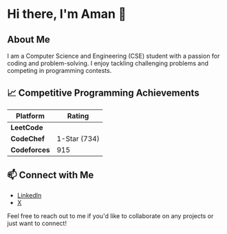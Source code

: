 # Hi there, I'm Aman 👋 

## About Me
I am a Computer Science and Engineering (CSE) student with a passion for coding and problem-solving. I enjoy tackling challenging problems and competing in programming contests.

## 📈 Competitive Programming Achievements

| Platform        | Rating |
|-----------------|--------|
| **LeetCode**    |   |
| **CodeChef**    | 1-Star (734) |
| **Codeforces**  | 915   |

## 📫 Connect with Me

- [LinkedIn](https://www.linkedin.com/in/amank1412)
- [X](https://x.com/Amank1412)



Feel free to reach out to me if you'd like to collaborate on any projects or just want to connect!
